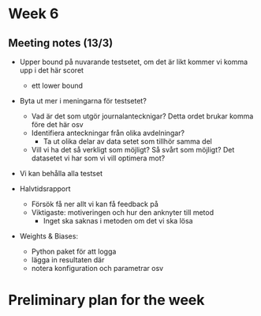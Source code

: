 # Week 6

## Meeting notes (13/3)

- Upper bound på nuvarande testsetet, om det är likt kommer vi komma upp i det här scoret
    - ett lower bound 

- Byta ut mer i meningarna för testsetet?
    - Vad är det som utgör journalantecknigar? Detta ordet brukar komma före det här osv
    - Identifiera anteckningar från olika avdelningar?
        - Ta ut olika delar av data setet som tillhör samma del
    - Vill vi ha det så verkligt som möjligt? Så svårt som möjligt? Det datasetet vi har som vi vill optimera mot? 

- Vi kan behålla alla testset

- Halvtidsrapport
    - Försök få ner allt vi kan få feedback på
    - Viktigaste: motiveringen och hur den anknyter till metod
        - Inget ska saknas i metoden om det vi ska lösa

- Weights & Biases:
    - Python paket för att logga
    - lägga in resultaten där
    - notera konfiguration och parametrar osv

# Preliminary plan for the week